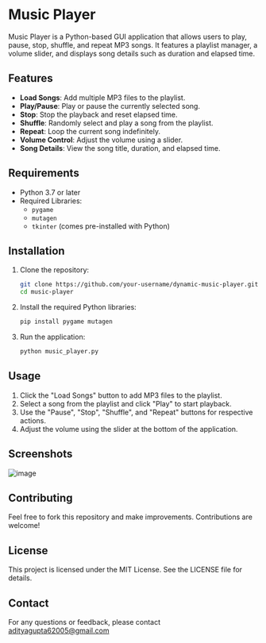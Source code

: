 # Music Player

Music Player is a Python-based GUI application that allows users to play, pause, stop, shuffle, and repeat MP3 songs. It features a playlist manager, a volume slider, and displays song details such as duration and elapsed time.

## Features

- **Load Songs**: Add multiple MP3 files to the playlist.
- **Play/Pause**: Play or pause the currently selected song.
- **Stop**: Stop the playback and reset elapsed time.
- **Shuffle**: Randomly select and play a song from the playlist.
- **Repeat**: Loop the current song indefinitely.
- **Volume Control**: Adjust the volume using a slider.
- **Song Details**: View the song title, duration, and elapsed time.

## Requirements

- Python 3.7 or later
- Required Libraries:
  - `pygame`
  - `mutagen`
  - `tkinter` (comes pre-installed with Python)

## Installation

1. Clone the repository:
   ```bash
   git clone https://github.com/your-username/dynamic-music-player.git
   cd music-player
   ```

2. Install the required Python libraries:
   ```bash
   pip install pygame mutagen
   ```

3. Run the application:
   ```bash
   python music_player.py
   ```

## Usage

1. Click the "Load Songs" button to add MP3 files to the playlist.
2. Select a song from the playlist and click "Play" to start playback.
3. Use the "Pause", "Stop", "Shuffle", and "Repeat" buttons for respective actions.
4. Adjust the volume using the slider at the bottom of the application.

## Screenshots

![image](https://github.com/user-attachments/assets/856c28b4-6278-45e1-b983-7b471003a1c1)


## Contributing

Feel free to fork this repository and make improvements. Contributions are welcome!

## License

This project is licensed under the MIT License. See the LICENSE file for details.

## Contact

For any questions or feedback, please contact adityagupta62005@gmail.com
